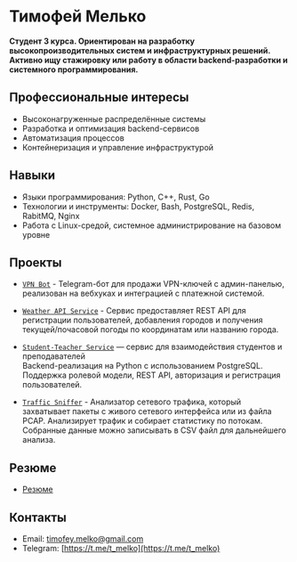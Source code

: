 # Тимофей Мелько

**Студент 3 курса. Ориентирован на разработку высокопроизводительных систем и инфраструктурных решений. Активно ищу стажировку или работу в области backend-разработки и системного программирования.**

## Профессиональные интересы

- Высоконагруженные распределённые системы  
- Разработка и оптимизация backend-сервисов  
- Автоматизация процессов  
- Контейнеризация и управление инфраструктурой

## Навыки

- Языки программирования: Python, C++, Rust, Go
- Технологии и инструменты: Docker, Bash, PostgreSQL, Redis, RabitMQ, Nginx
- Работа с Linux-средой, системное администрирование на базовом уровне

## Проекты

- [`VPN Bot`](https://github.com/timamelko25/vless_bot/tree/webhook) - Telegram-бот для продажи VPN-ключей с админ-панелью, реализован на вебхуках и интеграцией с
платежной системой.

- [`Weather API Service`](https://github.com/timamelko25/Weather_API_Service) - Сервис предоставляет REST API для регистрации пользователей, добавления городов и получения
текущей/почасовой погоды по координатам или названию города.

- [`Student-Teacher Service`](https://github.com/egorliap/api_course_project) — сервис для взаимодействия студентов и преподавателей  
  Backend-реализация на Python с использованием PostgreSQL. Поддержка ролевой модели, REST API, авторизация и регистрация пользователей.

- [`Traffic Sniffer`](https://github.com/timamelko25/Traffic_Sniffer) - Анализатор сетевого трафика, который захватывает пакеты с живого сетевого интерфейса или из
файла PCAP. Анализирует трафик и собирает статистику по потокам. Собранные данные можно
записывать в CSV файл для дальнейшего анализа.

## Резюме

- [Резюме](https://github.com/timamelko25/assets/resume.pdf)

## Контакты

- Email: [timofey.melko@gmail.com](mailto:timofey.melko@gmail.com)  
- Telegram: [https://t.me/t_melko](https://t.me/t_melko)

